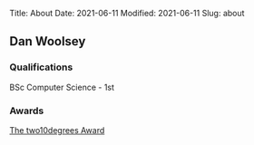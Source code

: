 Title: About
Date: 2021-06-11
Modified: 2021-06-11
Slug: about

## Dan Woolsey

### Qualifications

BSc Computer Science - 1st

### Awards

[The two10degrees Award](https://www.novasystems.com/news/two10degrees-awards-academic-prize)
